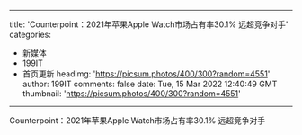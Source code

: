 
---
title: 'Counterpoint：2021年苹果Apple Watch市场占有率30.1% 远超竞争对手'
categories: 
 - 新媒体
 - 199IT
 - 首页更新
headimg: 'https://picsum.photos/400/300?random=4551'
author: 199IT
comments: false
date: Tue, 15 Mar 2022 12:40:49 GMT
thumbnail: 'https://picsum.photos/400/300?random=4551'
---

<div>   
Counterpoint：2021年苹果Apple Watch市场占有率30.1% 远超竞争对手  
</div>
            